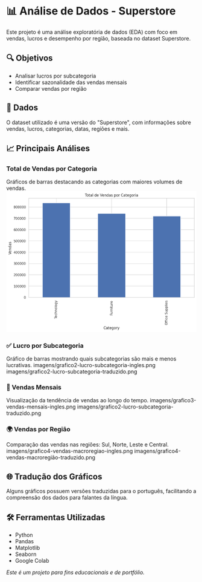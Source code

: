 # 📊 Análise de Dados - Superstore

Este projeto é uma análise exploratória de dados (EDA) com foco em vendas, lucros e desempenho por região, baseada no dataset Superstore.

## 🔍 Objetivos

- Analisar lucros por subcategoria
- Identificar sazonalidade das vendas mensais
- Comparar vendas por região

## 📁 Dados

O dataset utilizado é uma versão do "Superstore", com informações sobre vendas, lucros, categorias, datas, regiões e mais.

## 📈 Principais Análises

### Total de Vendas por Categoria 
Gráficos de barras destacando as categorias com maiores volumes de vendas.
![Texto alternativo](imagens/grafico1-totalvendas-categoria-ingles.png)

### ✅ Lucro por Subcategoria
Gráfico de barras mostrando quais subcategorias são mais e menos lucrativas.
imagens/grafico2-lucro-subcategoria-ingles.png
imagens/grafico2-lucro-subcategoria-traduzido.png

### 📅 Vendas Mensais
Visualização da tendência de vendas ao longo do tempo.
imagens/grafico3-vendas-mensais-ingles.png
imagens/grafico2-lucro-subcategoria-traduzido.png

### 🌍 Vendas por Região
Comparação das vendas nas regiões: Sul, Norte, Leste e Central.
imagens/grafico4-vendas-macroregiao-ingles.png
imagens/grafico4-vendas-macroregião-traduzido.png

## 🌐 Tradução dos Gráficos

Alguns gráficos possuem versões traduzidas para o português, facilitando a compreensão dos dados para falantes da língua.

## 🛠️ Ferramentas Utilizadas

- Python
- Pandas
- Matplotlib
- Seaborn
- Google Colab


*Este é um projeto para fins educacionais e de portfólio.*
